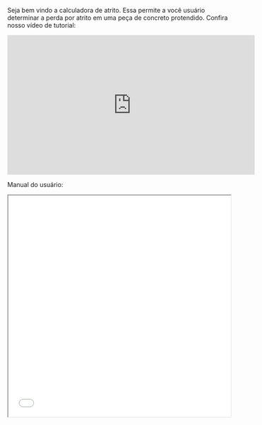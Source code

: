 Seja bem vindo a calculadora de atrito. Essa permite a você usuário determinar a perda por atrito em uma peça de concreto protendido. Confira nosso vídeo de tutorial:  

<center> <iframe width="560" height="315" src="https://www.youtube.com/embed/xPU8OAjjS4k" title="YouTube video player" frameborder="0" allow="accelerometer; autoplay; clipboard-write; encrypted-media; gyroscope; picture-in-picture" allowfullscreen></iframe> </center>     

Manual do usuário:  

<center> <iframe src="Manuais/Atrito v001-21.pdf" width="100%" height="500px"></iframe> </center>   
